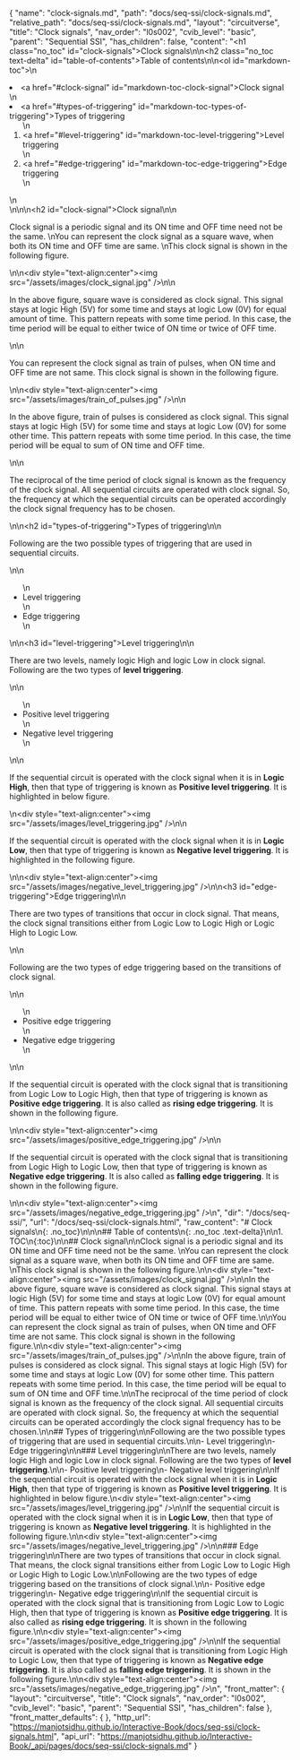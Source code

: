 {
  "name": "clock-signals.md",
  "path": "docs/seq-ssi/clock-signals.md",
  "relative_path": "docs/seq-ssi/clock-signals.md",
  "layout": "circuitverse",
  "title": "Clock signals",
  "nav_order": "l0s002",
  "cvib_level": "basic",
  "parent": "Sequential SSI",
  "has_children": false,
  "content": "<h1 class=\"no_toc\" id=\"clock-signals\">Clock signals</h1>\n\n<h2 class=\"no_toc text-delta\" id=\"table-of-contents\">Table of contents</h2>\n\n<ol id=\"markdown-toc\">\n  <li><a href=\"#clock-signal\" id=\"markdown-toc-clock-signal\">Clock signal</a></li>\n  <li><a href=\"#types-of-triggering\" id=\"markdown-toc-types-of-triggering\">Types of triggering</a>    <ol>\n      <li><a href=\"#level-triggering\" id=\"markdown-toc-level-triggering\">Level triggering</a></li>\n      <li><a href=\"#edge-triggering\" id=\"markdown-toc-edge-triggering\">Edge triggering</a></li>\n    </ol>\n  </li>\n</ol>\n\n<h2 id=\"clock-signal\">Clock signal</h2>\n\n<p>Clock signal is a periodic signal and its ON time and OFF time need not be the same. \nYou can represent the clock signal as a square wave, when both its ON time and OFF time are same. \nThis clock signal is shown in the following figure.</p>\n\n<div style=\"text-align:center\"><img src=\"/assets/images/clock_signal.jpg\" /></div>\n\n<p>In the above figure, square wave is considered as clock signal. This signal stays at logic High (5V) for some time and stays at logic Low (0V) for equal amount of time. This pattern repeats with some time period. In this case, the time period will be equal to either twice of ON time or twice of OFF time.</p>\n\n<p>You can represent the clock signal as train of pulses, when ON time and OFF time are not same. This clock signal is shown in the following figure.</p>\n\n<div style=\"text-align:center\"><img src=\"/assets/images/train_of_pulses.jpg\" /></div>\n\n<p>In the above figure, train of pulses is considered as clock signal. This signal stays at logic High (5V) for some time and stays at logic Low (0V) for some other time. This pattern repeats with some time period. In this case, the time period will be equal to sum of ON time and OFF time.</p>\n\n<p>The reciprocal of the time period of clock signal is known as the frequency of the clock signal. All sequential circuits are operated with clock signal. So, the frequency at which the sequential circuits can be operated accordingly the clock signal frequency has to be chosen.</p>\n\n<h2 id=\"types-of-triggering\">Types of triggering</h2>\n\n<p>Following are the two possible types of triggering that are used in sequential circuits.</p>\n\n<ul>\n  <li>Level triggering</li>\n  <li>Edge triggering</li>\n</ul>\n\n<h3 id=\"level-triggering\">Level triggering</h3>\n\n<p>There are two levels, namely logic High and logic Low in clock signal. Following are the two types of <strong>level triggering</strong>.</p>\n\n<ul>\n  <li>Positive level triggering</li>\n  <li>Negative level triggering</li>\n</ul>\n\n<p>If the sequential circuit is operated with the clock signal when it is in <strong>Logic High</strong>, then that type of triggering is known as <strong>Positive level triggering</strong>. It is highlighted in below figure.</p>\n<div style=\"text-align:center\"><img src=\"/assets/images/level_triggering.jpg\" /></div>\n\n<p>If the sequential circuit is operated with the clock signal when it is in <strong>Logic Low</strong>, then that type of triggering is known as <strong>Negative level triggering</strong>. It is highlighted in the following figure.</p>\n\n<div style=\"text-align:center\"><img src=\"/assets/images/negative_level_triggering.jpg\" /></div>\n\n<h3 id=\"edge-triggering\">Edge triggering</h3>\n\n<p>There are two types of transitions that occur in clock signal. That means, the clock signal transitions either from Logic Low to Logic High or Logic High to Logic Low.</p>\n\n<p>Following are the two types of edge triggering based on the transitions of clock signal.</p>\n\n<ul>\n  <li>Positive edge triggering</li>\n  <li>Negative edge triggering</li>\n</ul>\n\n<p>If the sequential circuit is operated with the clock signal that is transitioning from Logic Low to Logic High, then that type of triggering is known as <strong>Positive edge triggering</strong>. It is also called as <strong>rising edge triggering</strong>. It is shown in the following figure.</p>\n\n<div style=\"text-align:center\"><img src=\"/assets/images/positive_edge_triggering.jpg\" /></div>\n\n<p>If the sequential circuit is operated with the clock signal that is transitioning from Logic High to Logic Low, then that type of triggering is known as <strong>Negative edge triggering</strong>. It is also called as <strong>falling edge triggering</strong>. It is shown in the following figure.</p>\n\n<div style=\"text-align:center\"><img src=\"/assets/images/negative_edge_triggering.jpg\" /></div>\n",
  "dir": "/docs/seq-ssi/",
  "url": "/docs/seq-ssi/clock-signals.html",
  "raw_content": "# Clock signals\n{: .no_toc}\n\n\n## Table of contents\n{: .no_toc .text-delta}\n\n1. TOC\n{:toc}\n\n## Clock signal\n\nClock signal is a periodic signal and its ON time and OFF time need not be the same. \nYou can represent the clock signal as a square wave, when both its ON time and OFF time are same. \nThis clock signal is shown in the following figure.\n\n<div style=\"text-align:center\"><img src=\"/assets/images/clock_signal.jpg\" /></div>\n\nIn the above figure, square wave is considered as clock signal. This signal stays at logic High (5V) for some time and stays at logic Low (0V) for equal amount of time. This pattern repeats with some time period. In this case, the time period will be equal to either twice of ON time or twice of OFF time.\n\nYou can represent the clock signal as train of pulses, when ON time and OFF time are not same. This clock signal is shown in the following figure.\n\n<div style=\"text-align:center\"><img src=\"/assets/images/train_of_pulses.jpg\" /></div>\n\nIn the above figure, train of pulses is considered as clock signal. This signal stays at logic High (5V) for some time and stays at logic Low (0V) for some other time. This pattern repeats with some time period. In this case, the time period will be equal to sum of ON time and OFF time.\n\nThe reciprocal of the time period of clock signal is known as the frequency of the clock signal. All sequential circuits are operated with clock signal. So, the frequency at which the sequential circuits can be operated accordingly the clock signal frequency has to be chosen.\n\n## Types of triggering\n\nFollowing are the two possible types of triggering that are used in sequential circuits.\n\n- Level triggering\n- Edge triggering\n\n### Level triggering\n\nThere are two levels, namely logic High and logic Low in clock signal. Following are the two types of **level triggering**.\n\n- Positive level triggering\n- Negative level triggering\n\nIf the sequential circuit is operated with the clock signal when it is in **Logic High**, then that type of triggering is known as **Positive level triggering**. It is highlighted in below figure.\n<div style=\"text-align:center\"><img src=\"/assets/images/level_triggering.jpg\" /></div>\n\nIf the sequential circuit is operated with the clock signal when it is in **Logic Low**, then that type of triggering is known as **Negative level triggering**. It is highlighted in the following figure.\n\n<div style=\"text-align:center\"><img src=\"/assets/images/negative_level_triggering.jpg\" /></div>\n\n### Edge triggering\n\nThere are two types of transitions that occur in clock signal. That means, the clock signal transitions either from Logic Low to Logic High or Logic High to Logic Low.\n\nFollowing are the two types of edge triggering based on the transitions of clock signal.\n\n- Positive edge triggering\n- Negative edge triggering\n\nIf the sequential circuit is operated with the clock signal that is transitioning from Logic Low to Logic High, then that type of triggering is known as **Positive edge triggering**. It is also called as **rising edge triggering**. It is shown in the following figure.\n\n<div style=\"text-align:center\"><img src=\"/assets/images/positive_edge_triggering.jpg\" /></div>\n\nIf the sequential circuit is operated with the clock signal that is transitioning from Logic High to Logic Low, then that type of triggering is known as **Negative edge triggering**. It is also called as **falling edge triggering**. It is shown in the following figure.\n\n<div style=\"text-align:center\"><img src=\"/assets/images/negative_edge_triggering.jpg\" /></div>\n",
  "front_matter": {
    "layout": "circuitverse",
    "title": "Clock signals",
    "nav_order": "l0s002",
    "cvib_level": "basic",
    "parent": "Sequential SSI",
    "has_children": false
  },
  "front_matter_defaults": {
  },
  "http_url": "https://manjotsidhu.github.io/Interactive-Book/docs/seq-ssi/clock-signals.html",
  "api_url": "https://manjotsidhu.github.io/Interactive-Book/_api/pages/docs/seq-ssi/clock-signals.md"
}